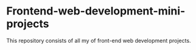 # Frontend-web-development-mini-projects
This repository consists of all my of front-end web development projects.
